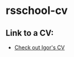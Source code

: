 # rsschool-cv

## Link to a CV:

- [Check out Igor's CV](https://GITHUB-USERNAME.github.io/rsschool-cv/)
